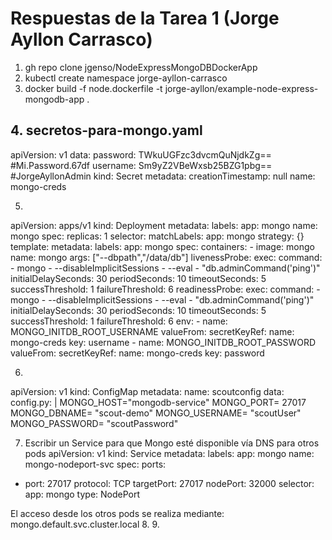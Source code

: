 # Respuestas de la Tarea 1 (Jorge Ayllon Carrasco)
1. gh repo clone jgenso/NodeExpressMongoDBDockerApp   
2. kubectl create namespace jorge-ayllon-carrasco 
3. docker build -f node.dockerfile -t jorge-ayllon/example-node-express-mongodb-app .
## 4. secretos-para-mongo.yaml                                                                                           
apiVersion: v1
data:
  password: TWkuUGFzc3dvcmQuNjdkZg== #Mi.Password.67df
  username: Sm9yZ2VBeWxsb25BZG1pbg== #JorgeAyllonAdmin
kind: Secret
metadata:
  creationTimestamp: null
  name: mongo-creds

5.
apiVersion: apps/v1
kind: Deployment
metadata:
  labels:
    app: mongo
  name: mongo
spec:
  replicas: 1
  selector:
    matchLabels:
      app: mongo
  strategy: {}
  template:
    metadata:
      labels:
        app: mongo
    spec:
      containers:
      - image: mongo
        name: mongo
        args: ["--dbpath","/data/db"]
        livenessProbe:
          exec:
            command:
              - mongo
              - --disableImplicitSessions
              - --eval
              - "db.adminCommand('ping')"
          initialDelaySeconds: 30
          periodSeconds: 10
          timeoutSeconds: 5
          successThreshold: 1
          failureThreshold: 6
        readinessProbe:
          exec:
            command:
              - mongo
              - --disableImplicitSessions
              - --eval
              - "db.adminCommand('ping')"
          initialDelaySeconds: 30
          periodSeconds: 10
          timeoutSeconds: 5
          successThreshold: 1
          failureThreshold: 6
        env:
        - name: MONGO_INITDB_ROOT_USERNAME
          valueFrom:
            secretKeyRef:
              name: mongo-creds
              key: username
        - name: MONGO_INITDB_ROOT_PASSWORD
          valueFrom:
            secretKeyRef:
              name: mongo-creds
              key: password

6.
apiVersion: v1
kind: ConfigMap
metadata:
  name: scoutconfig
data:
  config.py: |
    MONGO_HOST="mongodb-service"
    MONGO_PORT= 27017
    MONGO_DBNAME= "scout-demo"
    MONGO_USERNAME= "scoutUser"
    MONGO_PASSWORD= "scoutPassword"
    
7. Escribir un Service para que Mongo esté disponible vía DNS para otros pods
apiVersion: v1
kind: Service
metadata:
  labels:
    app: mongo
  name: mongo-nodeport-svc
spec:
  ports:
  - port: 27017
    protocol: TCP
    targetPort: 27017
    nodePort: 32000
  selector:
    app: mongo
  type: NodePort

El acceso desde los otros pods se realiza mediante:
mongo.default.svc.cluster.local
8.
9.
